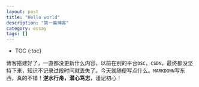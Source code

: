 ```yaml
---
layout: post
title: "Hello world"
description: "第一篇博客"
category: essay
tags: []
---
```

* TOC
{:toc}

博客搭建好了，一直都没更新什么内容，以前在别的平台`OSC`，`CSDN`，最终都没坚持下来，知识不记录过段时间就丢失了。今天就随便写点什么。`MARKDOWN`写东西，真的不错！**逆水行舟，潜心笃志**，谨记初心！